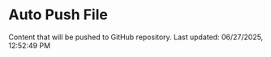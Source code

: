 # Auto Push File

Content that will be pushed to GitHub repository.
Last updated: 06/27/2025, 12:52:49 PM